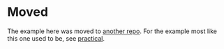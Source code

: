 # Moved

The example here was moved to [another repo](https://github.com/daggerhart/custom_entities). For the example most like this one used to be, see [practical](https://github.com/daggerhart/custom_entities/tree/master/modules/practical).
